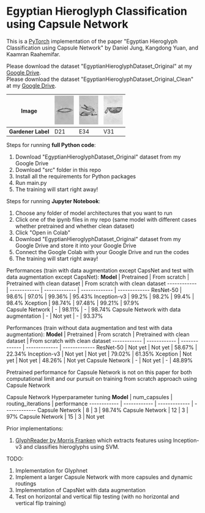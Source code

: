 # Egyptian Hieroglyph Classification using Capsule Network

This is a [PyTorch](https://pytorch.org/) implementation of the paper "Egyptian Hieroglyph Classification using Capsule Network" by Daniel Jung, Kangdong Yuan, and Kaamran Raahemifar.

Please download the dataset "EgyptianHieroglyphDataset_Original" at my [Google Drive](https://drive.google.com/drive/folders/1bhnMJ8NbCa-qw53EKy-olZp3cJKZU_jc?usp=sharing).<br />
Please download the dataset "EgyptianHieroglyphDataset_Original_Clean" at my [Google Drive](https://drive.google.com/drive/folders/1X5HdFvgWJOVtA-GxBLr1K_0FHJS2RZcZ?usp=sharing).

**Image** | ![alt text](/example/D21.png) | ![alt text](/example/E34.png) | ![alt text](/example/V31.png) 
------------ | ------------ | ------------- | -------------
**Gardener Label** | D21 | E34 | V31

Steps for running <b>full Python code</b>:
1. Download "EgyptianHieroglyphDataset_Original" dataset from my Google Drive
2. Download "src" folder in this repo
3. Install all the requirements for Python packages
4. Run main.py
5. The training will start right away!

Steps for running <b>Jupyter Notebook</b>:
1. Choose any folder of model architectures that you want to run
2. Click one of the ipynb files in my repo (same model with different cases whether pretrained and whether clean dataset)
3. Click "Open in Colab"
4. Download "EgyptianHieroglyphDataset_Original" dataset from my Google Drive and store it into your Google Drive
5. Connect the Google Colab with your Google Drive and run the codes
6. The training will start right away!

Performances (train with data augmentation except CapsNet and test with data augmentation except CapsNet): 
**Model** | Pretrained | From scratch | Pretrained with clean dataset | From scratch with clean dataset
------------ | ------------ | ------------- | ------------- | -------------
ResNet-50 | 98.6% | 97.0% | 99.36% | 95.43%
Inception-v3 | 99.2% | 98.2% | 99.4% | 98.4% 
Xception | 98.74% | 97.48% | 99.21% | 97.9%    
Capsule Network | - | 98.11% | - | 98.74%
Capsule Network with data augmentation | - | Not yet | - | 93.37%

Performances (train without data augmentation and test with data augmentation): 
**Model** | Pretrained | From scratch | Pretrained with clean dataset | From scratch with clean dataset
------------ | ------------ | ------------- | ------------- | -------------
ResNet-50 | Not yet | Not yet | 58.67% | 22.34%
Inception-v3 | Not yet | Not yet | 79.02% | 61.35%
Xception | Not yet | Not yet | 48.26% | Not yet
Capsule Network | - | Not yet | - | 48.89%

Pretrained performance for Capsule Network is not on this paper for both computational limit and our pursuit on training from scratch approach using Capsule Network

Capsule Network Hyperparameter tuning
**Model** | num_capsules | routing_iterations | performance
------------ | ------------ | ------------- | -------------
Capsule Network | 8 | 3 | 98.74%
Capsule Network | 12 | 3 | 97%
Capsule Network | 15 | 3 | Not yet

Prior implementations:
1. [GlyphReader by Morris Franken](https://github.com/morrisfranken/glyphreader) which extracts features using Inception-v3 and classifies hieroglyphs using SVM.

TODO:
1. Implementation for Glyphnet
2. Implement a larger Capsule Network with more capsules and dynamic routings
3. Implementation of CapsNet with data augmentation
4. Test on horizontal and vertical flip testing (with no horizontal and vertical flip training)
